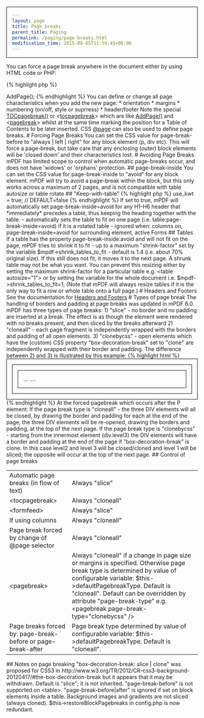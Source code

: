 ```yaml
---
layout: page
title: Page breaks
parent_title: Paging
permalink: /paging/page-breaks.html
modification_time: 2015-08-05T11:59:45+00:00
---
```


You can force a page break anywhere in the document either by using HTML code or PHP:

{% highlight php %}
<?php

$mpdf->AddPage();

{% endhighlight %}

You can define or change all page characteristics when you add the new page:

* orientation
* margins
* numbering (on/off, style or suprress)
* header/footer

Note the special <a href="{{ "/reference/mpdf-functions/tocpagebreak.html" | prepend: site.baseurl }}">TOCpagebreak()</a>
or &lt;<a href="{{ "/reference/html-control-tags/tocpagebreak.html" | prepend: site.baseurl }}">tocpagebreak</a>&gt; which
are like <a href="{{ "/reference/mpdf-functions/addpage.html" | prepend: site.baseurl }}">AddPage()</a> and
&lt;<a href="{{ "/reference/html-control-tags/pagebreak.html" | prepend: site.baseurl }}">pagebreak</a>&gt; whilst at
the same time marking the position for a Table of Contents to be later inserted. CSS
<a href="{{ "/paging/using-page.html" | prepend: site.baseurl }}">@page</a> can also be used to define page breaks.

# Forcing Page Breaks

You can set the CSS value for <span class="parameter">page-break-before</span> to "always | left | right" for any block
element (p, div etc). This will force a page-break, but take care that any enclosing (outer) block elements will be
'closed down' and their characteristics lost.

# Avoiding Page Breaks

mPDF has limited scope to control when automatic page-breaks occur, and does not have 'widows' or 'orphans' protection.

## page-break-inside

You can set the CSS value for <span class="parameter">page-break-inside</span> to "avoid" for any block element. mPDF
will try to avoid a page-break within the block, but this only works across a maximum of 2 pages, and is not compatible
with table autosize or table rotate

## "Keep-with-table"

{% highlight php %}
<?php

$mpdf->use_kwt = true;    // DEFAULT=false
{% endhighlight %}

If set to true, mPDF will automatically set <span class="parameter">page-break-inside</span>=avoid for any H1-H6 header
that *immediately* precedes a table, thus keeping the heading together with the table.

- automatically sets the table to fit on one page (i.e. table:<span class="parameter">page-break-inside</span>=avoid) if
it is a rotated table

- ignored when: columns on, <span class="parameter">page-break-inside</span>=avoid for surrounding element, active Forms

## Tables

If a table has the property page-break-inside:avoid and will not fit on the page, mPDF tries to shrink it to fit - up to
a maximum "shrink-factor" set by the variable $mpdf-&gt;shrink_tables_to_fit - default is 1.4 (i.e. about 70% original size).
If this still does not fit, it moves it to the next page.

A shrunk table may not be what you want. You can prevent this resizing either by setting the maximum shrink-factor for
a particular table e.g. &lt;table autosize="1"&gt; or by setting the variable for the whole document i.e. $mpdf-&gt;shrink_tables_to_fit=1;

(Note that mPDF will always resize tables if it is the only way to fit a row or whole table onto a full page.)

# Headers and Footers

See the documentation for <a href="{{ "/headers-footers/headers-footers.html" | prepend: site.baseurl }}">Headers and Footers</a>

# Types of page break

The handling of borders and padding at page breaks was updated in mPDF 6.0. mPDF has three types of page breaks:

1) "slice" - no border and no padding are inserted at a break. The effect is as though the element were rendered with no
breaks present, and then sliced by the breaks afterward

2) "cloneall" - each page fragment is independently wrapped with the borders and padding of all open elements.

3) "clonebycss" - open elements which have the (custom) CSS property "box-decoration-break" set to "clone" are independently
wrapped with their border and padding.

The difference between 2) and 3) is illustrated by this example:

{% highlight html %}
<style>
	div { border: 1px solid black; padding: 1em; }
	.level1 { box-decoration-break: slice; }
	.level2 { box-decoration-break: clone; }
	.level3 { box-decoration-break: clone; }
</style>

<div class="level1">
<div class="level2">
<div class="level3">
...
....
</div>
</div>
</div>
{% endhighlight %}

At the forced pagebreak which occurs after the P element:

If the page break type is "cloneall" - the three DIV elements will all be closed, by drawing the border and padding for
each at the end of the page; the three DIV elements will be re-opened, drawing the borders and padding, at the top of the
next page.

If the page break type is "clonebycss" - starting from the innermost element (div.level3) the DIV elements will have a
border and padding at the end of the page if "box-decoration-break" is clone. In this case level2 and level 3 will be
closed/cloned and level 1 will be sliced; the opposite will occur at the top of the next page.

## Control of page breaks

<table class="table"> <tbody>
<tr>
<td>Automatic page breaks (in flow of text)</td>
<td>Always "slice"</td>
</tr>
<tr>
<td>&lt;tocpagebreak&gt;</td>
<td>Always "cloneall"</td>
</tr>
<tr>
<td>&lt;formfeed&gt;</td>
<td>Always "slice"</td>
</tr>
<tr>
<td>If using columns</td>
<td>Always "cloneall"</td>
</tr>
<tr>
<td>Page break forced by change of @page selector</td>
<td>Always "cloneall"</td>
</tr>
<tr>
<td>&lt;pagebreak&gt;</td>
<td>Always "cloneall" if a change in page size or margins is specified.

Otherwise page break type is determined by value of configurable variable: $this-&gt;defaultPagebreakType. Default is "cloneall".

Default can be overridden by attribute "page-break-type" e.g. &lt;pagebreak page-break-type="clonebycss" /&gt;</td>
</tr>
<tr>
<td>Page breaks forced by:

page-break-before or page-break-after</td>
<td>Page break type determined by value of configurable variable: $this-&gt;defaultPagebreakType. Default is "cloneall".</td>
</tr>
</tbody> </table>

## Notes on page breaking

"box-decoration-break: slice | clone" was proposed for CSS3 in http://www.w3.org/TR/2012/CR-css3-background-20120417/#the-box-decoration-break
but it appears that it may be withdrawn. Default is "slice"; it is not inherited.

"page-break-before" is not supported on &lt;table&gt;.

"page-break-before|after" is ignored if set on block elements inside a table.

Background images and gradients are not sliced (always cloned).

$this->restoreBlockPagebreaks in config.php is now redundant.

